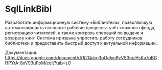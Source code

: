 # SqlLinkBibl
Разработать информационную систему «Библиотека», позволяющую автоматизировать основные рабочие процессы: учёт книжного фонда, регистрацию читателей, а также контроль операций по выдаче и возврату книг. Система призвана упростить работу сотрудников библиотеки и предоставить быстрый доступ к актуальной информации.

Документация: https://docs.google.com/document/d/1j2Qdcq3oOeIxnByVS3mzHsKa7qBGHPYrA-8oV93uPoM/edit?tab=t.0
